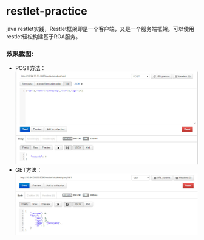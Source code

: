 # restlet-practice
java restlet实践，Restlet框架即是一个客户端，又是一个服务端框架。可以使用restlet轻松构建基于ROA服务。

### 效果截图:
* POST方法：    
![image](screenshot/post-001.jpg)     
* GET方法：    
![image](screenshot/get-002.jpg)     
